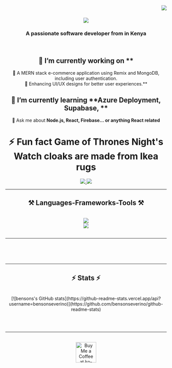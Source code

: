 <img align="right" src="https://visitor-badge.laobi.icu/badge?page_id=salesp07.salesp07" />

<h1 align="center">
    <img src="https://readme-typing-svg.herokuapp.com/?font=Righteous&size=35&center=true&vCenter=true&width=500&height=70&duration=4000&lines=Hi+There!+👋;+I'm+Benson+Morris!;" />
</h1>

<h3 align="center">A passionate software developer from in Kenya</h3>

<br/>

<div align="center">
 
##  🔭 I’m currently working on ** 
 🚀 A MERN stack e-commerce application using Remix and MongoDB, including user authentication. <br>
  🎨 Enhancing UI/UX designs for better user experiences.**
 
 ## 🌱 I’m currently learning **Azure Deployment, Supabase, **

💬 Ask me about **Node.js, React, Firebase... or anything React related**

# ⚡ Fun fact **Game of Thrones Night's Watch cloaks are made from Ikea rugs**

 </div>
 
<div align="center"> 
  <a href="mailto:benson7191@gmail.com@gmail.com">
    <img src="https://img.shields.io/badge/Gmail-333333?style=for-the-badge&logo=gmail&logoColor=red" />
  </a>
  <a href="https://linkedin.com/in/bensonseverino" target="_blank">
    <img src="https://img.shields.io/badge/LinkedIn-0077B5?style=for-the-badge&logo=linkedin&logoColor=white" target="_blank" />
  </a>
 
</div>

 <hr/>
 
<h2 align="center">⚒️ Languages-Frameworks-Tools ⚒️</h2>
<br/>
<div align="center">
    <img src="https://skillicons.dev/icons?i=react,html,css,vscode,github,figma,tailwind,git,r" /> <br>
    <img src="https://skillicons.dev/icons?i=nodejs,javascript,typescript,express,firebase,mongodb,nextjs" /><br>
</div>

<br/>
<hr/>

<div align="center">

  
  <br/><br/><br/>
</div>

<hr/>

<h2 align="center">⚡ Stats ⚡</h2>
<br>
<div align=center>
 [![bensons's GitHub stats](https://github-readme-stats.vercel.app/api?username=bensonseverino)](https://github.com/bensonseverino/github-readme-stats)
</div>

<br/><br/>

<hr/>

<br/>

<div align="center">
<a href='https://ko-fi.com/V7V4RAK9C' target='_blank'><img height='64' style='border:0px;height:64px;' src='https://storage.ko-fi.com/cdn/kofi1.png?v=3' border='0' alt='Buy Me a Coffee at ko-fi.com' /></a>
</div>

<br/>



<!--# Hi there, I'm Benson Morris Severino! 👋


## 🚀 About Me
Am a multifaceted creative professional with expertise in web development, graphic design, and fashion design. As a web developer, I specialize in front-end development, focusing on intuitive UI/UX and interactive web experiences, with a growing proficiency in React and JavaScript. My background in graphic design and fashion design is showcased through Mambo Beard, my streetwear brand for bearded men, which I've built over the past 3 years. Passionate about blending creativity with technical skills, I thrive at the intersection of design, branding, and digital innovation.

## 🛠 Tech Stack
- Frontend: React, Remix, Next.js, Tailwind CSS, Pug
- Backend: Node.js, Express, Supabase, MongoDB, SQL
- State Management: Redux, React Query
- Tools & Platforms: Git, GitHub, Vercel, Firebase, Docker

## 🌱 What I'm Working On
- 🚀 A MERN stack e-commerce application using Remix and MongoDB, including user authentication.
- 🎨 Enhancing UI/UX designs for better user experiences.

## 💡 Interests    
- 📖 Reading novels
- 🎵 Listening to music    
- 🎨 Drawing


## 📫 Let's Connect
- 📧 Email: [benson7191@gmail@gmail.com](mailto:benson7191@gmail@gmail.com)
- 💼 LinkedIn: [linkedin.com/bensonseverino](www.linkedin.com/bensonseverino)

## 🔥 GitHub Stats

[![bensons's GitHub stats](https://github-readme-stats.vercel.app/api?username=bensonseverino)](https://github.com/bensonseverino/github-readme-stats)

Thanks for stopping by! 🚀-->


<!--
**bensonseverino/bensonseverino** is a ✨ _special_ ✨ repository because its `README.md` (this file) appears on your GitHub profile.

Here are some ideas to get you started:

- 🔭 I’m currently working on ...
- 🌱 I’m currently learning ...
- 👯 I’m looking to collaborate on ...
- 🤔 I’m looking for help with ...
- 💬 Ask me about ...
- 📫 How to reach me: ...
- 😄 Pronouns: ...
- ⚡ Fun fact: ...
-->
